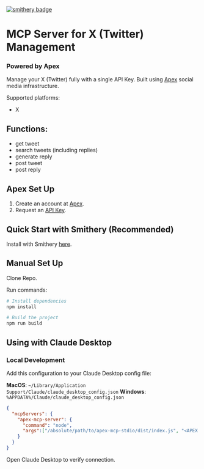 [![smithery badge](https://smithery.ai/badge/@xonack/apex-mcp)](https://smithery.ai/server/@xonack/apex-mcp)

# MCP Server for X (Twitter) Management 
### Powered by Apex

Manage your X (Twitter) fully with a single API Key. Built using [Apex](https://apexagents.ai) social media infrastructure.

Supported platforms:
- X

## Functions:
- get tweet
- search tweets (including replies)
- generate reply
- post tweet
- post reply

## Apex Set Up

1. Create an account at [Apex](https://apexagents.ai).
2. Request an [API Key](https://t.me/xonack).

## Quick Start with Smithery (Recommended)

Install with Smithery [here](https://smithery.ai/server/@xonack/apex-mcp).



## Manual Set Up

Clone Repo.

Run commands:

```bash
# Install dependencies
npm install

# Build the project
npm run build

```

## Using with Claude Desktop

### Local Development

Add this configuration to your Claude Desktop config file:

**MacOS**: `~/Library/Application Support/Claude/claude_desktop_config.json`
**Windows**: `%APPDATA%/Claude/claude_desktop_config.json`

```json
{
  "mcpServers": {
    "apex-mcp-server": {
      "command": "node",
      "args":["/absolute/path/to/apex-mcp-stdio/dist/index.js", "<APEX API KEY>", "<APEX URL>"]
    }
  }
}
```

Open Claude Desktop to verify connection.
